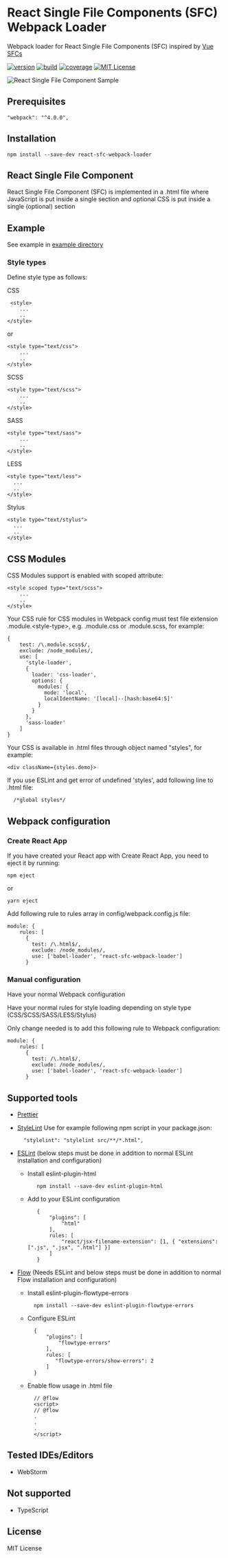 # React Single File Components (SFC) Webpack Loader
Webpack loader for React Single File Components (SFC) inspired by [Vue SFCs]

[![version][version-badge]][package]
[![build][build]][circleci]
[![coverage][coverage]][codecov]
[![MIT License][license-badge]][license]

![React Single File Component Sample](https://raw.githubusercontent.com/pksilen/react-sfc-webpack-loader/master/assets/react-sfc-sample.png)

## Prerequisites
    "webpack": "^4.0.0",

## Installation
    npm install --save-dev react-sfc-webpack-loader
       
## React Single File Component

React Single File Component (SFC) is implemented in a .html file where JavaScript is put inside a single <script>...</script> section
and optional CSS is put inside a single (optional) <style>...</style> section

## Example

See example in [example directory]

### Style types
Define style type as follows:
    
  CSS
  
     <style>
        ...
        ..
    </style>
  
  or
  
    <style type="text/css">
        ...
        ..
    </style>
  
  SCSS
    
    <style type="text/scss">
        ...
        ..
    </style>
  
  SASS
    
    <style type="text/sass">
        ...
        ..
    </style>
  
  LESS
    
    <style type="text/less">
      ...
      ..
    </style>
  
  Stylus
    
    <style type="text/stylus">
      ...
      ..
    </style>
   
## CSS Modules

CSS Modules support is enabled with scoped attribute:
    
    <style scoped type="text/scss">
        ...
        ..
    </style>

Your CSS rule for CSS modules in Webpack config must test file extension .module.&lt;style-type&gt;, e.g. .module.css or .module.scss, for example:

    {
        test: /\.module.scss$/,
        exclude: /node_modules/,
        use: [
          'style-loader',
          {
            loader: 'css-loader',
            options: {
              modules: {
                mode: 'local',
                localIdentName: '[local]--[hash:base64:5]'
              }
            }
          },
          'sass-loader'
        ]
    }

Your CSS is available in .html files through object named "styles", for example:

    <div className={styles.demo}>
   
If you use ESLint and get error of undefined 'styles', add following line to .html file:

      /*global styles*/
   
## Webpack configuration

### Create React App
If you have created your React app with Create React App, you need to eject it by running:
    
    npm eject
    
   or
   
    yarn eject

Add following rule to rules array in config/webpack.config.js file:

    module: {
        rules: [
          {
            test: /\.html$/,
            exclude: /node_modules/,
            use: ['babel-loader', 'react-sfc-webpack-loader']
          }
          
### Manual configuration
Have your normal Webpack configuration

Have your normal rules for style loading depending on style type (CSS/SCSS/SASS/LESS/Stylus)

Only change needed is to add this following rule to Webpack configuration:

    module: {
        rules: [
          {
            test: /\.html$/,
            exclude: /node_modules/,
            use: ['babel-loader', 'react-sfc-webpack-loader']
          }
            
## Supported tools
* [Prettier]
* [StyleLint]
    Use for example following npm script in your package.json:
    
        "stylelint": "stylelint src/**/*.html",
    
* [ESLint] (below steps must be done in addition to normal ESLint installation and configuration)
   * Install eslint-plugin-html
   
            npm install --save-dev eslint-plugin-html
            
   * Add to your ESLint configuration

            {
                "plugins": [
                    "html"
                ],
                rules: [
                    "react/jsx-filename-extension": [1, { "extensions": [".js", ".jsx", ".html"] }]
                ]
            }
            
* [Flow] (Needs ESLint and below steps must be done in addition to normal Flow installation and configuration)
    * Install eslint-plugin-flowtype-errors
    
            npm install --save-dev eslint-plugin-flowtype-errors
            
    * Configure ESLint
    
            {
                "plugins": [            
                    "flowtype-errors"
                ],
                rules: [
                   "flowtype-errors/show-errors": 2
                ]
            }                             
        
    * Enable flow usage in .html file
    
            // @flow
            <script>
            // @flow
            .
            .
            .
            </script>
    
## Tested IDEs/Editors
* WebStorm

## Not supported
* TypeScript
  
## License
MIT License

[license-badge]: https://img.shields.io/badge/license-MIT-green
[license]: https://github.com/pksilen/react-sfc-webpack-loader/blob/master/LICENSE
[version-badge]: https://img.shields.io/npm/v/react-sfc-webpack-loader.svg?style=flat-square
[package]: https://www.npmjs.com/package/react-sfc-webpack-loader
[build]: https://img.shields.io/circleci/project/github/pksilen/react-sfc-webpack-loader/master.svg?style=flat-square
[circleci]: https://circleci.com/gh/pksilen/react-sfc-webpack-loader/tree/master
[coverage]: https://img.shields.io/codecov/c/github/pksilen/react-sfc-webpack-loader/master.svg?style=flat-square
[codecov]: https://codecov.io/gh/pksilen/react-sfc-webpack-loader
[Vue SFCs]: https://vuejs.org/v2/guide/single-file-components.html
[Prettier]: https://prettier.io/
[ESLint]: https://eslint.org/
[Flow]: https://flow.org/
[example directory]: https://github.com/pksilen/react-sfc-webpack-loader/blob/master/example
[StyleLint]: https://stylelint.io/
